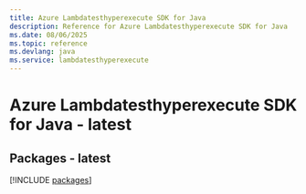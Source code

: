 ```yaml
---
title: Azure Lambdatesthyperexecute SDK for Java
description: Reference for Azure Lambdatesthyperexecute SDK for Java
ms.date: 08/06/2025
ms.topic: reference
ms.devlang: java
ms.service: lambdatesthyperexecute
---
```

# Azure Lambdatesthyperexecute SDK for Java - latest
## Packages - latest
[!INCLUDE [packages](lambdatesthyperexecute-index.md)]